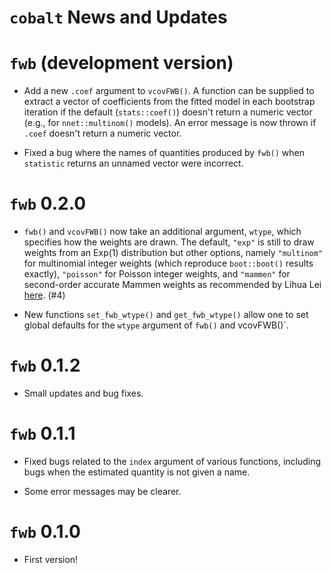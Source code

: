 `cobalt` News and Updates
======

# `fwb` (development version)

* Add a new `.coef` argument to `vcovFWB()`. A function can be supplied to extract a vector of coefficients from the fitted model in each bootstrap iteration if the default (`stats::coef()`) doesn't return a numeric vector (e.g., for `nnet::multinom()` models). An error message is now thrown if `.coef` doesn't return a numeric vector.

* Fixed a bug where the names of quantities produced by `fwb()` when `statistic` returns an unnamed vector were incorrect.

# `fwb` 0.2.0

* `fwb()` and `vcovFWB()` now take an additional argument, `wtype`, which specifies how the weights are drawn. The default, `"exp"` is still to draw weights from an $\text{Exp}(1)$ distribution but other options, namely `"multinom"` for multinomial integer weights (which reproduce `boot::boot()` results exactly), `"poisson"` for Poisson integer weights, and `"mammen"` for second-order accurate Mammen weights as recommended by Lihua Lei [here](https://twitter.com/lihua_lei_stat/status/1641538993090351106). (#4)

* New functions `set_fwb_wtype()` and `get_fwb_wtype()` allow one to set global defaults for the `wtype` argument of `fwb()` and vcovFWB()`.

# `fwb` 0.1.2

* Small updates and bug fixes.

# `fwb` 0.1.1

* Fixed bugs related to the `index` argument of various functions, including bugs when the estimated quantity is not given a name.

* Some error messages may be clearer.

# `fwb` 0.1.0

* First version!
